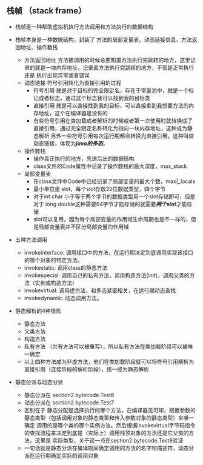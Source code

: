 ## 栈帧 （stack frame）

+ 栈帧是一种帮助虚拟机执行方法调用和方法执行的数据结构

+ 栈帧本身是一种数据结构，封装了 方法的局部变量表、动态链接信息、方法返回地址、操作数栈
   - 方法返回地址 方法被调用的时候总要知道方法执行完跳转的地方，这里记录的就是一块内存地址，记录着方法执行完跳转的地方，不管是正常执行还是
   执行出现异常或者错误
   - 动态链接 符号引用转化为直接引用的过程
      * 符号引用 就是对于目标的完全限定名，存在于常量池中，就是一个标记或者标志，通过这个标志我可以找到我的目标类
      * 直接引用 就是可以直接找到我的目标，可以直接拿到我想要方法的内存地址，这个在编译器是没有的
      * 有些符号引用在类加载或者解析的时候或者第一次使用时就转换成了直接引用，通过完全限定名称转化为指向一块内存地址，这种成为静态解析
      另外一些符号引用每次运行期都会转换为直接引用，这种叫做动态链接，体现为***java的多态***。
   - 操作数栈 
      * 操作真正执行的地方，先进后出的数据结构
      * class文件的Code属性中记录了操作数栈的最大深度，max\_stack
   - 局部变量表
      * 在class文件中Code中已经记录了局部变量的最大个数，max|_locals
      * 最小单位是 slot，每个slot存放32位数据类型，四个字节
      * 对于int char 小于等于两个字节的数据类型用一个slot存储即可，但是对于 long double这种需要64字节才能存储的就需要***两个slot***才能存储
      * slot可以复用，因为每个局部变量的作用域生命周期也是不一样的，但是局部变量表并不区分局部变量的作用域

+ 五种方法调用
   - invokeinterface: 调用接口中的方法，在运行期决定到底调用实现该接口的哪个对象的特定方法。
   - invokestatic: 调用class的静态方法
   - invokespecial: 调用自己的私有方法，调用构造方法(init)，调用父类的方法（实例或构造方法）
   - invokevirtual: 调用虚方法，和多态紧密相关，在运行期动态查找
   - invokedynamic: 动态调用方法。

+ 静态解析的4种情形
   - 静态方法
   - 父类方法
   - 构造方法
   - 私有方法 （共有方法可以被重写），所以私有方法在类加载阶段可以被唯一确定
   - 以上四种方法成为非虚方法，他们在类加载阶段就可以将符号引用解析为直接引用（连接阶段的解析阶段），统一成为静态解析

+ 静态分派与动态分派
   - 静态分派在 section2.bytecode.Test6
   - 动态分派在 section2.bytecode.Test7
   - 区别在于 静态分配是选择执行的哪个方法，在编译器见可知，根据参数的静态类型（包括调用对象的静态类型和传入参数对象的静态类型）来唯一确定
   调用的是哪个类的哪个实例方法。然后根据invokevirtual字节码指令的查找流程来决定到底是（实际上）调用栈顶对象的方法还是它父类的方法，这里是
   实际类型，关于这一点在section2.bytecode.Test8验证
   - 一句话就是静态分派在编译期间确定调用的方法的名字和描述符，动态分派在运行期确定实际的调用对象